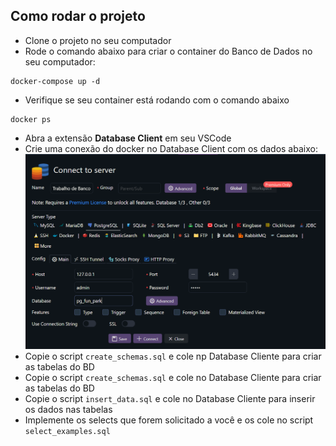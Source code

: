 ## Como rodar o projeto 

- Clone o projeto no seu computador
- Rode o comando abaixo para criar o container do Banco de Dados no seu computador: 
```
docker-compose up -d
```
- Verifique se seu container está rodando com o comando abaixo
```
docker ps
```
- Abra a extensão **Database Client** em seu VSCode
- Crie uma conexão do docker no Database Client com os dados abaixo:
![database-connect image](./resources/database-connect.png)
- Copie o script `create_schemas.sql` e cole np Database Cliente para criar as tabelas do BD
- Copie o script `create_schemas.sql` e cole no Database Cliente para criar as tabelas do BD
- Copie o script `insert_data.sql` e cole no Database Cliente para inserir os dados nas tabelas
- Implemente os selects que forem solicitado a você e os cole no script `select_examples.sql`